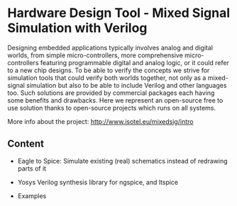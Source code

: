 # Hardware Design Tool - Mixed Signal Simulation with Verilog

Designing embedded applications typically involves analog and digital worlds, 
from simple micro-controllers, more comprehensive micro-controllers featuring 
programmable digital and analog logic, or it could refer to a new chip designs. 
To be able to verify the concepts we strive for simulation tools that could verify 
both worlds together, not only as a mixed-signal simulation but also to be able to 
include Verilog and other languages too. Such solutions are provided by commercial 
packages each having some benefits and drawbacks. Here we represent an open-source
free to use solution thanks to open-source projects which runs on all systems.

More info about the project: http://www.isotel.eu/mixedsig/intro

## Content

- Eagle to Spice: Simulate existing (real) schematics instead of redrawing parts of it

- Yosys Verilog synthesis library for ngspice, and ltspice

- Examples
